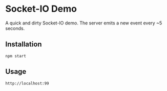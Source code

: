 Socket-IO Demo
=============

A quick and dirty Socket-IO demo. The server emits a new event every ~5 seconds.

Installation
-----------

    npm start

Usage
-----

    http://localhost:99


